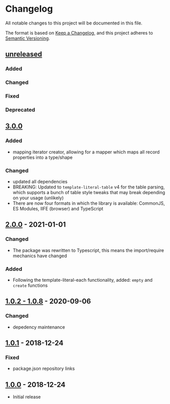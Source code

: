 # Changelog
All notable changes to this project will be documented in this file.

The format is based on [Keep a Changelog](https://keepachangelog.com/en/1.0.0/),
and this project adheres to [Semantic Versioning](https://semver.org/spec/v2.0.0.html).

## [unreleased]

### Added
### Changed
### Fixed
### Deprecated


## [3.0.0]

### Added
- mapping iterator creator, allowing for a mapper which maps all record properties into a type/shape

### Changed
- updated all dependencies
- BREAKING: Updated to `template-literal-table` v4 for the table parsing, which supports a bunch of table style tweaks that may break depending on your usage (unlikely)
- There are now four formats in which the library is available: CommonJS, ES Modules, IIFE (browser) and TypeScript


## [2.0.0] - 2021-01-01

### Changed
- The package was rewritten to Typescript, this means the import/require mechanics have changed

### Added
- Following the template-literal-each functionality, added: `empty` and `create` functions


## [1.0.2 - 1.0.8] - 2020-09-06

### Changed
- depedency maintenance

## [1.0.1] - 2018-12-24

### Fixed
- package.json repository links


## [1.0.0] - 2018-12-24
- Initial release

[unreleased]: https://github.com/rspieker/template-literal-each/compare/v3.0.0...HEAD
[3.0.0]: https://github.com/rspieker/template-literal-each/compare/v2.0.0...v3.0.0
[2.0.0]: https://github.com/rspieker/template-literal-each/compare/v1.0.8...v2.0.0
[1.0.2 - 1.0.8]: https://github.com/rspieker/template-literal-each/compare/v1.0.1...v1.0.8
[1.0.1]: https://github.com/rspieker/template-literal-each/compare/v1.0.0...v1.0.1
[1.0.0]: https://github.com/rspieker/template-literal-each/releases/tag/v1.0.0